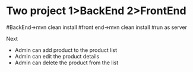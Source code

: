 # Two project 1>BackEnd 2>FrontEnd
#BackEnd->mvn clean install
#front end->mvn clean install
#run as server

Next 

 * Admin can add product to the product list
  * Admin can edit the product details
  * Admin can delete the product from the list
